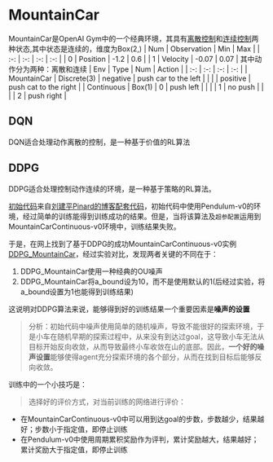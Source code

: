 # MountainCar

MountainCar是OpenAI Gym中的一个经典环境，其具有[离散控制](https://github.com/openai/gym/wiki/MountainCar-v0)和[连续控制](https://github.com/openai/gym/wiki/MountainCarContinuous-v0)两种状态,其中状态是连续的，维度为Box(2,)
| Num | Observation | Min | Max |
| :-: | :-: | :-: | :-: |
| 0 | Position | -1.2 | 0.6 |
| 1 | Velocity | -0.07 | 0.07 |
其中动作分为两种：离散和连续
| Env | Type | Num | Action |
| :-: | :-: | :-: | :-: |
| MountainCar | Discrete(3) | negative | push car to the left |
| | | positive | push cat to the right |
| Continuous | Box(1) | 0 | push left |
| | | 1 | no push |
| | | 2 | push right |


## DQN

DQN适合处理动作离散的控制，是一种基于价值的RL算法

## DDPG

DDPG适合处理控制动作连续的环境，是一种基于策略的RL算法。

[初始代码](https://github.com/ljpzzz/machinelearning/blob/master/reinforcement-learning/ddpg.py)来自[刘建平Pinard的博客配套代码](https://github.com/chentianba/machinelearning)，初始代码中使用Pendulum-v0的环境，经过简单的训练能得到训练成功的结果。但是，当将该算法及`超参配置`运用到MountainCarContinuous-v0环境中，训练结果失败。

于是，在网上找到了基于DDPG的成功MountainCarContinuous-v0实例[DDPG_MountainCar](https://github.com/IgnacioCarlucho/DDPG_MountainCar)，经过实验对比，发现两者关键的不同在于：
1. DDPG_MountainCar使用一种经典的OU噪声
2. DDPG_MountainCar将a_bound设为10，而不是使用默认的1(后经过实验，将a_bound设置为1也能得到训练结果)

这说明对DDPG算法来说，能够得到好的训练结果一个重要因素是**噪声的设置**
> 分析：初始代码中噪声使用简单的随机噪声，导致不能很好的探索环境，于是小车在随机早期的探索过程中，从来没有到达过goal，这导致小车无法从目标开始反向收敛，从而导致最终小车收敛在山的底部。因此，**一个好的噪声设置**能够使得agent充分探索环境的各个部分，从而在找到目标后能够反向收敛。

训练中的一个小技巧是：
> 选择好的评价方式，对当前训练的网络进行评价：
* 在MountainCarContinuous-v0中可以用到达goal的步数，步数越少，结果越好；步数小于指定值，即停止训练
* 在Pendulum-v0中使用周期累积奖励作为评判，累计奖励越大，结果越好；累计奖励大于指定值，即停止训练